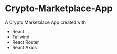 # Crypto-Marketplace-App
A Crypto Marketplace App created with 
- React
- Tailwind
- React Router
- React Axios

